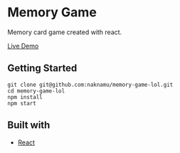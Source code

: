 # Memory Game

Memory card game created with react.

[Live Demo](https://naknamu.github.io/memory-game-lol/)

## Getting Started

    git clone git@github.com:naknamu/memory-game-lol.git
    cd memory-game-lol
    npm install
    npm start

## Built with
- [React](https://reactjs.org/)
